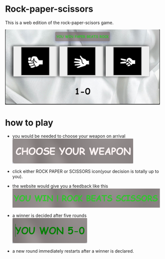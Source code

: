 # Rock-paper-scissors

This is a web edition of the rock-paper-scisors game.



![gameplay screenshot](/images/web%20gameplay.png)

# how to play 
* you would be needed to choose your weapon on arrival
![ choice](/images/weapon.png)


* click either ROCK PAPER or SCISSORS icon(your decision is totally up to you).

* the website would give you a feedback like this
![win or lose feedback](/images/win%20or%20loose.png)


* a winner is decided after five rounds
![final winner](/images/winner.png)


* a new round immediately restarts after a winner is declared.


